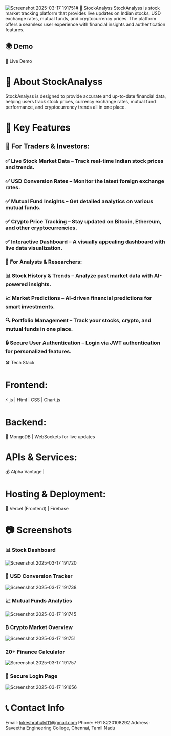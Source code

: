 ![Screenshot 2025-03-17 191751](https://github.com/user-attachments/assets/df054651-0dc0-41ff-8ad3-e28336d36e90)# 🚀 StockAnalyss
StockAnalyss is  stock market tracking platform that provides live updates on Indian stocks, USD exchange rates, mutual funds, and cryptocurrency prices. The platform offers a seamless user experience with financial insights and authentication features.

## 🌍 Demo
🔗 Live Demo 
 # 📌 About StockAnalyss
StockAnalyss is designed to provide accurate and up-to-date financial data, helping users track stock prices, currency exchange rates, mutual fund performance, and cryptocurrency trends all in one place.

# 🔑 Key Features
## 🚀 For Traders & Investors:
### ✅ Live Stock Market Data – Track real-time Indian stock prices and trends.
### ✅ USD Conversion Rates – Monitor the latest foreign exchange rates.
### ✅ Mutual Fund Insights – Get detailed analytics on various mutual funds.
### ✅ Crypto Price Tracking – Stay updated on Bitcoin, Ethereum, and other cryptocurrencies.
### ✅ Interactive Dashboard – A visually appealing dashboard with live data visualization.

### 💼 For Analysts & Researchers:
### 📊 Stock History & Trends – Analyze past market data with AI-powered insights.
### 📈 Market Predictions – AI-driven financial predictions for smart investments.
### 🔍 Portfolio Management – Track your stocks, crypto, and mutual funds in one place.
### 🔒 Secure User Authentication – Login via JWT authentication for personalized features.

🛠️ Tech Stack
# Frontend:
⚡ js | Html |  CSS | Chart.js

# Backend:
🔗  MongoDB | WebSockets for live updates

# APIs & Services:
💰 Alpha Vantage |

# Hosting & Deployment:
🚀 Vercel (Frontend) | Firebase

# 📷 Screenshots
### 📊 Stock Dashboard
![Screenshot 2025-03-17 191720](https://github.com/user-attachments/assets/e46e0f7c-2d06-488c-a258-e38d7d6f2177)

### 💱 USD Conversion Tracker
![Screenshot 2025-03-17 191738](https://github.com/user-attachments/assets/1ad9936f-40f4-44b1-a48c-eb3d07ad5128)

### 📈 Mutual Funds Analytics
![Screenshot 2025-03-17 191745](https://github.com/user-attachments/assets/1bb7be22-2968-4178-8e8a-83d31bfc007a)

### ₿ Crypto Market Overview
![Screenshot 2025-03-17 191751](https://github.com/user-attachments/assets/50327c4d-aea1-45df-81f3-9ff46b526be0)

### 20+ Finance Calculator
![Screenshot 2025-03-17 191757](https://github.com/user-attachments/assets/cfc8f247-c7fd-42ed-82f0-088def69413a)

### 🔐 Secure Login Page
![Screenshot 2025-03-17 191656](https://github.com/user-attachments/assets/371ee6cf-7c8c-4ba2-acfe-d7af98d8073f)

# 📞 Contact Info
Email: lokeshrahulvl11@gmail.com
Phone: +91 8220108292
Address: Saveetha Engineering College, Chennai, Tamil Nadu
